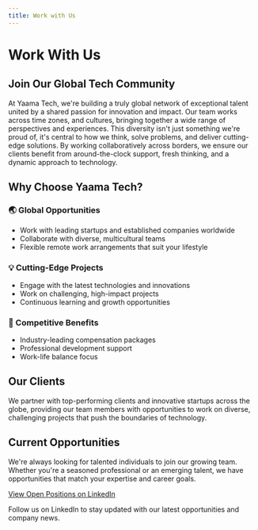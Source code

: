 ```yaml
---
title: Work with Us
---
```


# Work With Us

## Join Our Global Tech Community

At Yaama Tech, we're building a truly global network of exceptional talent united by a shared passion for innovation and impact. Our team works across time zones, and cultures, bringing together a wide range of perspectives and experiences. This diversity isn't just something we're proud of, it's central to how we think, solve problems, and deliver cutting-edge solutions. By working collaboratively across borders, we ensure our clients benefit from around-the-clock support, fresh thinking, and a dynamic approach to technology.

## Why Choose Yaama Tech?

### 🌏 Global Opportunities
- Work with leading startups and established companies worldwide
- Collaborate with diverse, multicultural teams
- Flexible remote work arrangements that suit your lifestyle

### 💡 Cutting-Edge Projects
- Engage with the latest technologies and innovations
- Work on challenging, high-impact projects
- Continuous learning and growth opportunities

### 🎯 Competitive Benefits
- Industry-leading compensation packages
- Professional development support
- Work-life balance focus

## Our Clients

We partner with top-performing clients and innovative startups across the globe, providing our team members with opportunities to work on diverse, challenging projects that push the boundaries of technology.

## Current Opportunities

We're always looking for talented individuals to join our growing team. Whether you're a seasoned professional or an emerging talent, we have opportunities that match your expertise and career goals.

<div class="text-center margin-top--xl">
  <a href="https://www.linkedin.com/company/yaamatech" target="_blank" rel="noopener noreferrer" class="button button--primary button--lg">
    View Open Positions on LinkedIn
  </a>
</div>

<div class="text-center margin-top--md">
  <p class="text-small">
    Follow us on LinkedIn to stay updated with our latest opportunities and company news.
  </p>
</div> 
